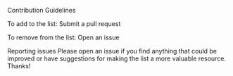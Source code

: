 Contribution Guidelines

To add to the list: Submit a pull request

To remove from the list: Open an issue



Reporting issues
Please open an issue if you find anything that could be improved or have suggestions for making the list a more valuable resource. Thanks!
